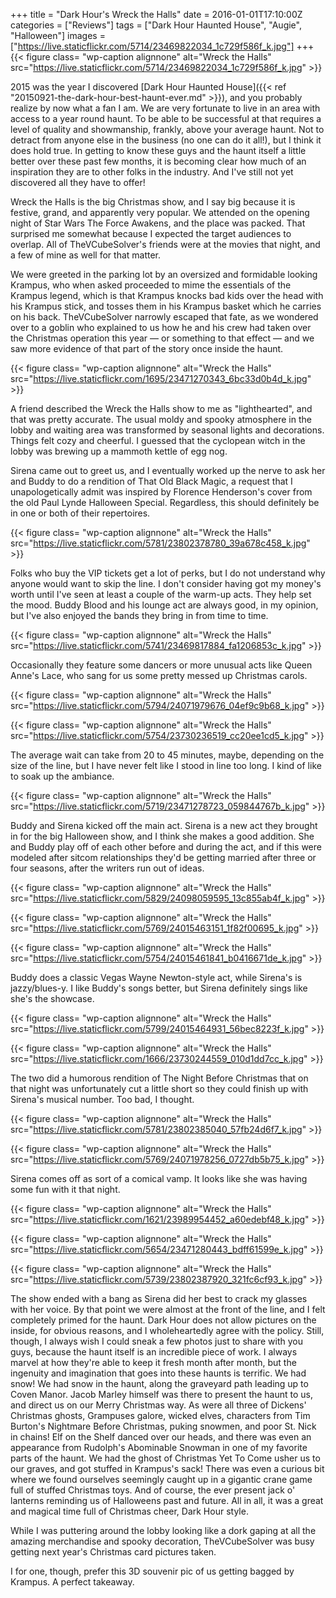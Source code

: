+++
title = "Dark Hour's Wreck the Halls"
date = 2016-01-01T17:10:00Z
categories = ["Reviews"]
tags = ["Dark Hour Haunted House", "Augie", "Halloween"]
images = ["https://live.staticflickr.com/5714/23469822034_1c729f586f_k.jpg"]
+++
{{< figure class= "wp-caption alignnone" alt="Wreck the Halls" src="https://live.staticflickr.com/5714/23469822034_1c729f586f_k.jpg" >}}

2015 was the year I discovered [Dark Hour Haunted House]({{< ref "20150921-the-dark-hour-best-haunt-ever.md" >}}), and you probably realize by now what a fan I am. We are very fortunate to live in an area with access to a year round haunt. To be able to be successful at that requires a level of quality and showmanship, frankly, above your average haunt. Not to detract from anyone else in the business (no one can do it all!), but I think it does hold true. In getting to know these guys and the haunt itself a little better over these past few months, it is becoming clear how much of an inspiration they are to other folks in the industry. And I've still not yet discovered all they have to offer!

<!--more-->

Wreck the Halls is the big Christmas show, and I say big because it is festive, grand, and apparently very popular. We attended on the opening night of Star Wars The Force Awakens, and the place was packed. That surprised me somewhat because I expected the target audiences to overlap. All of TheVCubeSolver's friends were at the movies that night, and a few of mine as well for that matter.

We were greeted in the parking lot by an oversized and formidable looking Krampus, who when asked proceeded to mime the essentials of the Krampus legend, which is that Krampus knocks bad kids over the head with his Krampus stick, and tosses them in his Krampus basket which he carries on his back. TheVCubeSolver narrowly escaped that fate, as we wondered over to a goblin who explained to us how he and his crew had taken over the Christmas operation this year — or something to that effect — and we saw more evidence of that part of the story once inside the haunt.

{{< figure class= "wp-caption alignnone" alt="Wreck the Halls" src="https://live.staticflickr.com/1695/23471270343_6bc33d0b4d_k.jpg" >}}

A friend described the Wreck the Halls show to me as "lighthearted", and that was pretty accurate. The usual moldy and spooky atmosphere in the lobby and waiting area was transformed by seasonal lights and decorations. Things felt cozy and cheerful. I guessed that the cyclopean witch in the lobby was brewing up a mammoth kettle of egg nog.

Sirena came out to greet us, and I eventually worked up the nerve to ask her and Buddy to do a rendition of That Old Black Magic, a request that I unapologetically admit was inspired by Florence Henderson's cover from the old Paul Lynde Halloween Special. Regardless, this should definitely be in one or both of their repertoires.

{{< figure class= "wp-caption alignnone" alt="Wreck the Halls" src="https://live.staticflickr.com/5781/23802378780_39a678c458_k.jpg" >}}

Folks who buy the VIP tickets get a lot of perks, but I do not understand why anyone would want to skip the line. I don't consider having got my money's worth until I've seen at least a couple of the warm-up acts. They help set the mood. Buddy Blood and his lounge act are always good, in my opinion, but I've also enjoyed the bands they bring in from time to time.

{{< figure class= "wp-caption alignnone" alt="Wreck the Halls" src="https://live.staticflickr.com/5741/23469817884_fa1206853c_k.jpg" >}}

Occasionally they feature some dancers or more unusual acts like Queen Anne's Lace, who sang for us some pretty messed up Christmas carols. 

{{< figure class= "wp-caption alignnone" alt="Wreck the Halls" src="https://live.staticflickr.com/5794/24071979676_04ef9c9b68_k.jpg" >}}

{{< figure class= "wp-caption alignnone" alt="Wreck the Halls" src="https://live.staticflickr.com/5754/23730236519_cc20ee1cd5_k.jpg" >}}

The average wait can take from 20 to 45 minutes, maybe, depending on the size of the line, but I have never felt like I stood in line too long. I kind of like to soak up the ambiance.

{{< figure class= "wp-caption alignnone" alt="Wreck the Halls" src="https://live.staticflickr.com/5719/23471278723_059844767b_k.jpg" >}}

Buddy and Sirena kicked off the main act. Sirena is a new act they brought in for the big Halloween show, and I think she makes a good addition. She and Buddy play off of each other before and during the act, and if this were modeled after sitcom relationships they'd be getting married after three or four seasons, after the writers run out of ideas.

{{< figure class= "wp-caption alignnone" alt="Wreck the Halls" src="https://live.staticflickr.com/5829/24098059595_13c855ab4f_k.jpg" >}}

{{< figure class= "wp-caption alignnone" alt="Wreck the Halls" src="https://live.staticflickr.com/5769/24015463151_1f82f00695_k.jpg" >}}

{{< figure class= "wp-caption alignnone" alt="Wreck the Halls" src="https://live.staticflickr.com/5754/24015461841_b0416671de_k.jpg" >}}

Buddy does a classic Vegas Wayne Newton-style act, while Sirena's is jazzy/blues-y. I like Buddy's songs better, but Sirena definitely sings like she's the showcase.

{{< figure class= "wp-caption alignnone" alt="Wreck the Halls" src="https://live.staticflickr.com/5799/24015464931_56bec8223f_k.jpg" >}}

{{< figure class= "wp-caption alignnone" alt="Wreck the Halls" src="https://live.staticflickr.com/1666/23730244559_010d1dd7cc_k.jpg" >}}

The two did a humorous rendition of The Night Before Christmas that on that night was unfortunately cut a little short so they could finish up with Sirena's musical number. Too bad, I thought.

{{< figure class= "wp-caption alignnone" alt="Wreck the Halls" src="https://live.staticflickr.com/5781/23802385040_57fb24d6f7_k.jpg" >}}

{{< figure class= "wp-caption alignnone" alt="Wreck the Halls" src="https://live.staticflickr.com/5769/24071978256_0727db5b75_k.jpg" >}}

Sirena comes off as sort of a comical vamp. It looks like she was having some fun with it that night.

{{< figure class= "wp-caption alignnone" alt="Wreck the Halls" src="https://live.staticflickr.com/1621/23989954452_a60edebf48_k.jpg" >}}

{{< figure class= "wp-caption alignnone" alt="Wreck the Halls" src="https://live.staticflickr.com/5654/23471280443_bdff61599e_k.jpg" >}}

{{< figure class= "wp-caption alignnone" alt="Wreck the Halls" src="https://live.staticflickr.com/5739/23802387920_321fc6cf93_k.jpg" >}}

The show ended with a bang as Sirena did her best to crack my glasses with her voice. By that point we were almost at the front of the line, and I felt completely primed for the haunt. Dark Hour does not allow pictures on the inside, for obvious reasons, and I wholeheartedly agree with the policy. Still, though, I always wish I could sneak a few photos just to share with you guys, because the haunt itself is an incredible piece of work. I always marvel at how they're able to keep it fresh month after month, but the ingenuity and imagination that goes into these haunts is terrific. We had snow! We had snow in the haunt, along the graveyard path leading up to Coven Manor. Jacob Marley himself was there to present the haunt to us, and direct us on our Merry Christmas way. As were all three of Dickens' Christmas ghosts, Grampuses galore, wicked elves, characters from Tim Burton's Nightmare Before Christmas, puking snowmen, and poor St. Nick in chains! Elf on the Shelf danced over our heads, and there was even an appearance from Rudolph's Abominable Snowman in one of my favorite parts of the haunt. We had the ghost of Christmas Yet To Come usher us to our graves, and got stuffed in Krampus's sack! There was even a curious bit where we found ourselves seemingly caught up in a gigantic crane game full of stuffed Christmas toys. And of course, the ever present jack o' lanterns reminding us of Halloweens past and future. All in all, it was a great and magical time full of Christmas cheer, Dark Hour style.

While I was puttering around the lobby looking like a dork gaping at all the amazing merchandise and spooky decoration, TheVCubeSolver was busy getting next year's Christmas card pictures taken.

I for one, though, prefer this 3D souvenir pic of us getting bagged by Krampus. A perfect takeaway.
